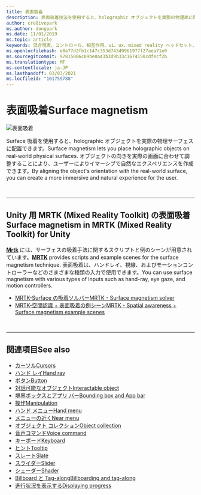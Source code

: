 ```yaml
---
title: 表面吸着
description: 表面吸着技法を使用すると、holographic オブジェクトを実際の物理面に配置できます。
author: cre8ivepark
ms.author: dongpark
ms.date: 11/01/2019
ms.topic: article
keywords: 混合現実、コントロール、相互作用、ui、ux、mixed reality ヘッドセット、windows mixed reality ヘッドセット、virtual reality ヘッドセット、HoloLens、MRTK、Mixed Reality Toolkit、surface 吸着
ms.openlocfilehash: e8a77d2fb1c147c353d74349961977f27aea71e0
ms.sourcegitcommit: 97815006c09be0a43b3d9b33c1674150cdfecf2b
ms.translationtype: MT
ms.contentlocale: ja-JP
ms.lasthandoff: 03/03/2021
ms.locfileid: "101759788"
---
```

# <a name="surface-magnetism"></a><span data-ttu-id="9b69f-104">表面吸着</span><span class="sxs-lookup"><span data-stu-id="9b69f-104">Surface magnetism</span></span>

![表面吸着](images/MRTK_SurfaceMagnetism.gif)

<span data-ttu-id="9b69f-106">Surface 吸着を使用すると、holographic オブジェクトを実際の物理サーフェスに配置できます。</span><span class="sxs-lookup"><span data-stu-id="9b69f-106">Surface magnetism lets you place holographic objects on real-world physical surfaces.</span></span> <span data-ttu-id="9b69f-107">オブジェクトの向きを実際の画面に合わせて調整することにより、ユーザーによりイマーシブで自然なエクスペリエンスを作成できます。</span><span class="sxs-lookup"><span data-stu-id="9b69f-107">By aligning the object's orientation with the real-world surface, you can create a more immersive and natural experience for the user.</span></span>

<br>

---

## <a name="surface-magnetism-in-mrtk-mixed-reality-toolkit-for-unity"></a><span data-ttu-id="9b69f-108">Unity 用 MRTK (Mixed Reality Toolkit) の表面吸着</span><span class="sxs-lookup"><span data-stu-id="9b69f-108">Surface magnetism in MRTK (Mixed Reality Toolkit) for Unity</span></span>

<span data-ttu-id="9b69f-109">**[Mrtk](https://github.com/Microsoft/MixedRealityToolkit-Unity)** には、サーフェスの吸着手法に関するスクリプトと例のシーンが用意されています。</span><span class="sxs-lookup"><span data-stu-id="9b69f-109">**[MRTK](https://github.com/Microsoft/MixedRealityToolkit-Unity)** provides scripts and example scenes for the surface magnetism technique.</span></span> <span data-ttu-id="9b69f-110">表面吸着は、ハンドレイ、視線、およびモーションコントローラーなどのさまざまな種類の入力で使用できます。</span><span class="sxs-lookup"><span data-stu-id="9b69f-110">You can use surface magnetism with various types of inputs such as hand-ray, eye gaze, and motion controllers.</span></span>

* [<span data-ttu-id="9b69f-111">MRTK-Surface の吸着ソルバー</span><span class="sxs-lookup"><span data-stu-id="9b69f-111">MRTK - Surface magnetism solver</span></span>](https://docs.microsoft.com/windows/mixed-reality/mrtk-docs/features/ux-building-blocks/solvers/solver.md#surfacemagnetism)
* [<span data-ttu-id="9b69f-112">MRTK-空間認識 + 表面吸着の例シーン</span><span class="sxs-lookup"><span data-stu-id="9b69f-112">MRTK - Spatial awareness + Surface magnetism example scenes</span></span>](https://github.com/microsoft/MixedRealityToolkit-Unity/blob/mrtk_development/Assets/MRTK/Examples/Demos/Solvers/Scenes/SurfaceMagnetismSpatialAwarenessExample.unity)

<br>

---

## <a name="see-also"></a><span data-ttu-id="9b69f-113">関連項目</span><span class="sxs-lookup"><span data-stu-id="9b69f-113">See also</span></span>

* [<span data-ttu-id="9b69f-114">カーソル</span><span class="sxs-lookup"><span data-stu-id="9b69f-114">Cursors</span></span>](cursors.md)
* [<span data-ttu-id="9b69f-115">ハンド レイ</span><span class="sxs-lookup"><span data-stu-id="9b69f-115">Hand ray</span></span>](point-and-commit.md)
* [<span data-ttu-id="9b69f-116">ボタン</span><span class="sxs-lookup"><span data-stu-id="9b69f-116">Button</span></span>](button.md)
* [<span data-ttu-id="9b69f-117">対話可能なオブジェクト</span><span class="sxs-lookup"><span data-stu-id="9b69f-117">Interactable object</span></span>](interactable-object.md)
* [<span data-ttu-id="9b69f-118">境界ボックスとアプリ バー</span><span class="sxs-lookup"><span data-stu-id="9b69f-118">Bounding box and App bar</span></span>](app-bar-and-bounding-box.md)
* [<span data-ttu-id="9b69f-119">操作</span><span class="sxs-lookup"><span data-stu-id="9b69f-119">Manipulation</span></span>](direct-manipulation.md)
* [<span data-ttu-id="9b69f-120">ハンド メニュー</span><span class="sxs-lookup"><span data-stu-id="9b69f-120">Hand menu</span></span>](hand-menu.md)
* [<span data-ttu-id="9b69f-121">メニューの近く</span><span class="sxs-lookup"><span data-stu-id="9b69f-121">Near menu</span></span>](near-menu.md)
* [<span data-ttu-id="9b69f-122">オブジェクト コレクション</span><span class="sxs-lookup"><span data-stu-id="9b69f-122">Object collection</span></span>](object-collection.md)
* [<span data-ttu-id="9b69f-123">音声コマンド</span><span class="sxs-lookup"><span data-stu-id="9b69f-123">Voice command</span></span>](voice-input.md)
* [<span data-ttu-id="9b69f-124">キーボード</span><span class="sxs-lookup"><span data-stu-id="9b69f-124">Keyboard</span></span>](keyboard.md)
* [<span data-ttu-id="9b69f-125">ヒント</span><span class="sxs-lookup"><span data-stu-id="9b69f-125">Tooltip</span></span>](tooltip.md)
* [<span data-ttu-id="9b69f-126">スレート</span><span class="sxs-lookup"><span data-stu-id="9b69f-126">Slate</span></span>](slate.md)
* [<span data-ttu-id="9b69f-127">スライダー</span><span class="sxs-lookup"><span data-stu-id="9b69f-127">Slider</span></span>](slider.md)
* [<span data-ttu-id="9b69f-128">シェーダー</span><span class="sxs-lookup"><span data-stu-id="9b69f-128">Shader</span></span>](shader.md)
* [<span data-ttu-id="9b69f-129">Billboard と Tag-along</span><span class="sxs-lookup"><span data-stu-id="9b69f-129">Billboarding and tag-along</span></span>](billboarding-and-tag-along.md)
* [<span data-ttu-id="9b69f-130">進行状況を表示する</span><span class="sxs-lookup"><span data-stu-id="9b69f-130">Displaying progress</span></span>](progress.md)
